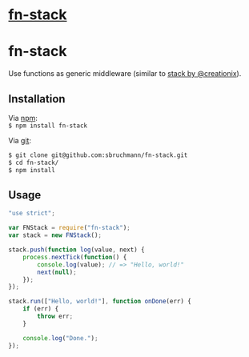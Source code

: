 # [fn-stack](http://github.com/sbruchmann/fn-stack)
# fn-stack

Use functions as generic middleware (similar to [stack by @creationix][stack]).

## Installation

Via [npm][npm]:  
`$ npm install fn-stack`

Via [git][git]:<br />

```sh
$ git clone git@github.com:sbruchmann/fn-stack.git
$ cd fn-stack/
$ npm install
```

## Usage

```javascript
"use strict";

var FNStack = require("fn-stack");
var stack = new FNStack();

stack.push(function log(value, next) {
    process.nextTick(function() {
        console.log(value); // => "Hello, world!"
        next(null);
    });
});

stack.run(["Hello, world!"], function onDone(err) {
    if (err) {
        throw err;
    }

    console.log("Done.");
});
```

[git]: http://git-scm.org
[npm]: http://npmjs.org
[stack]: https://github.com/creationix/stack

